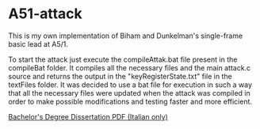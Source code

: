 # A51-attack
This is my own implementation of Biham and Dunkelman's single-frame basic lead at A5/1.

To start the attack just execute the compileAttak.bat file present in the compileBat folder.
It compiles all the necessary files and the main attack.c source and returns the output in the "keyRegisterState.txt" file in the textFiles folder.
It was decided to use a bat file for execution in such a way that all the necessary files were updated when the attack was compiled in order to make possible modifications and testing faster and more efficient.

[Bachelor's Degree Dissertation PDF (Italian only)](https://drive.google.com/file/d/1gaiGMONPWJiHxv_60bF56cPBnZh1EWMa/view?usp=sharing)
